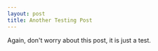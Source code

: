 ```yaml
---
layout: post
title: Another Testing Post
---
```

Again, don't worry about this post, it is just a test.
